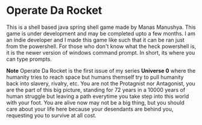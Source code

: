 # Operate Da Rocket
This is a shell based java spring shell game made by Manas Manushya.
This game is under development and may be completed upto a few months.
I am an indie developer and I made this game like such that it can be ran just from the powershell.
For those who don't know what the heck powershell is, it is the newer version of windows command prompt.
In short, its where you can type prompts.

**Note**
Operate Da Rocket is the first issue of my series **Universe 0** where the humanity tries to reach space but humans
themself try to pull humanity back into slavery, rivalry, etc.
You are not the Protagnist nor Antagonist, you are the part of this big picture,
standing for 72 years in a 10000 years of human struggle but leaving a path
everytime you take step into this world with your foot.
You are alive now may not be a big thing,
but you should care about your life here
because your desendants are behind you, requesting you to survive
at all cost.

